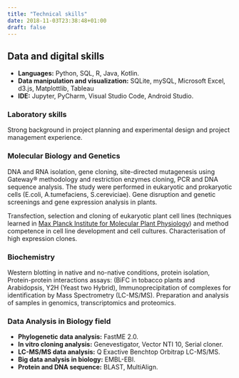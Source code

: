 ```yaml
---
title: "Technical skills"
date: 2018-11-03T23:38:48+01:00
draft: false
---
```


## Data and digital skills

* **Languages:** Python, SQL, R, Java, Kotlin.
* **Data manipulation and visualization:** SQLite, mySQL, Microsoft Excel, d3.js, Matplottlib, Tableau 
* **IDE:** Jupyter, PyCharm, Visual Studio Code, Android Studio.

### Laboratory skills

Strong background in project planning and experimental design and project
management experience.

### Molecular Biology and Genetics

DNA and RNA isolation, gene cloning, site-directed mutagenesis using Gateway®
methodology and restriction enzymes cloning, PCR and DNA sequence analysis.
The study were performed in eukaryotic and prokaryotic cells (E.coli,
A.tumefaciens, S.cereviciae).
Gene disruption and genetic screenings and gene expression analysis in plants.

Transfection, selection and cloning of eukaryotic plant cell lines
(techniques learned in
[Max Planck Institute for Molecular Plant Physiology](http://www.mpimp-golm.mpg.de/2168/en))
and method competence in cell line development and cell cultures.
Characterisation of high expression clones.

### Biochemistry

Western blotting in native and no-native conditions, protein isolation,
Protein-protein interactions assays: (BiFC in tobacco plants and Arabidopsis,
Y2H (Yeast two Hybrid), Immunoprecipitation of complexes for identification
by Mass Spectrometry (LC-MS/MS).
Preparation and analysis of samples in genomics, transcriptomics and proteomics.

### Data Analysis in Biology field
* **Phylogenetic data analysis:** FastME 2.0.
* **In vitro cloning analysis:** Genevestigator, Vector NTI 10, Serial cloner.
* **LC-MS/MS data analysis:** Q Exactive Benchtop Orbitrap LC-MS/MS.
* **Big data analysis in biology:** EMBL-EBI.
* **Protein and DNA sequence:** BLAST, MultiAlign.
